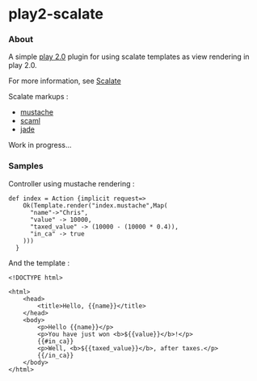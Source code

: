 # play2-scalate

### About

A simple [play 2.0](http://www.playframework.org) plugin for using scalate templates as view rendering in play 2.0.

For more information, see [Scalate](http://scalate.fusesource.org/)


Scalate markups :

* [mustache](http://mustache.github.com/)
* [scaml](http://scalate.fusesource.org/documentation/scaml-reference.html)
* [jade](http://jade-lang.com/)


Work in progress…

### Samples

Controller using mustache rendering :

```
def index = Action {implicit request=>
    Ok(Template.render("index.mustache",Map(
      "name"->"Chris",
      "value" -> 10000,
      "taxed_value" -> (10000 - (10000 * 0.4)),
      "in_ca" -> true
    )))
  }
```

And the template :

```
<!DOCTYPE html>

<html>
    <head>
        <title>Hello, {{name}}</title>
    </head>
    <body>
        <p>Hello {{name}}</p>
        <p>You have just won <b>${{value}}</b>!</p>
        {{#in_ca}}
        <p>Well, <b>${{taxed_value}}</b>, after taxes.</p>
        {{/in_ca}}
    </body>
</html>
```

